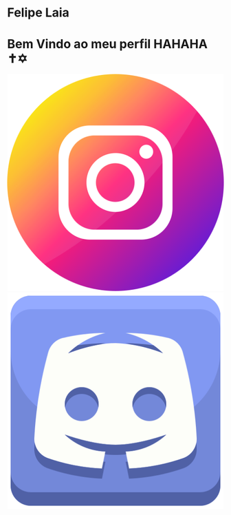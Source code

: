 <div display="inline-block">

<h1 alin="left"> Felipe Laia </h1>
<h1 alin="left"> Bem Vindo ao meu  perfil HAHAHA ✝✡ </h1>
<img src="https://github.com/F3lipeL4ia/F3lipeL4ia/blob/main/instagram.png?raw=true" widht=80px"/>
<img src="https://github.com/F3lipeL4ia/F3lipeL4ia/blob/main/discordia.png?raw=true" widht=80px"/>
